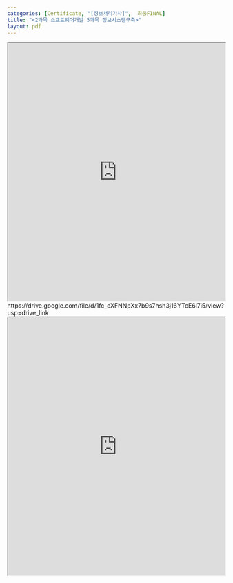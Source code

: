 ```yaml
---
categories: [Certificate, "[정보처리기사]",  최종FINAL]
title: "<2과목 소프트웨어개발 5과목 정보시스템구축>"
layout: pdf
---
```





<iframe src="https://drive.google.com/file/d/1PZugxKXwThbajtRJhBbWDbtmMJLzFpoK/preview" width="100%" height="600px">
  This browser does not support PDFs. Please download the PDF to view it: <a href="https://drive.google.com/file/d/1PZugxKXwThbajtRJhBbWDbtmMJLzFpoK/view">Download PDF</a>.
</iframe>
https://drive.google.com/file/d/1fc_cXFNNpXx7b9s7hsh3j16YTcE6l7i5/view?usp=drive_link

<iframe src="https://drive.google.com/file/d/1fc_cXFNNpXx7b9s7hsh3j16YTcE6l7i5/preview" width="100%" height="600px">
  This browser does not support PDFs. Please download the PDF to view it: <a href="https://drive.google.com/file/d/1fc_cXFNNpXx7b9s7hsh3j16YTcE6l7i5/view">Download PDF</a>.
</iframe>
